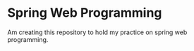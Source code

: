 # Spring Web Programming

Am creating this repository to hold my practice on spring web programming.
